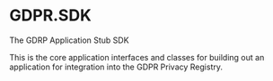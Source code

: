 # GDPR.SDK
The GDRP Application Stub SDK

This is the core application interfaces and classes for building out an application for integration into the GDPR Privacy Registry.

